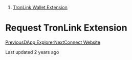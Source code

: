   1. [TronLink Wallet Extension](/tronlink-wallet-extension)



# Request TronLink Extension

#### 

[PreviousDApp Explorer](/tronlink-app/dapp-support/dapp-explorer)[NextConnect Website](/tronlink-wallet-extension/request-tronlink-extension/connect-website)

Last updated 2 years ago
